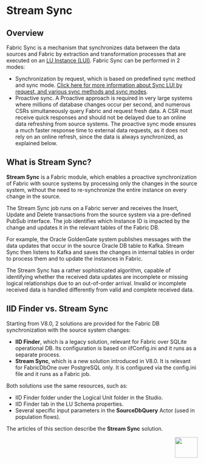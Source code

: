 # Stream Sync 

## Overview

Fabric Sync is a mechanism that synchronizes data between the data sources and Fabric by extraction and transformation processes that are executed on an [LU Instance (LUI)](/articles/01_fabric_overview/02_fabric_glossary.md#lui). Fabric Sync can be performed in 2 modes:

* Synchronization by request, which is based on predefined sync method and sync mode. [Click here for more information about Sync LUI by request, and various sync methods and sync modes](/articles/14_sync_LU_instance/01_sync_LUI_overview.md).
* Proactive sync. A Proactive approach is required in very large systems where millions of database changes occur per second, and numerous CSRs simultaneously query Fabric and request fresh data. A CSR must receive quick responses and should not be delayed due to an online data refreshing from source systems. The proactive sync mode ensures a much faster response time to external data requests, as it does not rely on an online refresh, since the data is always synchronized, as explained below.

## What is Stream Sync?

**Stream Sync** is a Fabric module, which enables a proactive synchronization of Fabric with source systems by processing only the changes in the source system, without the need to re-synchronize the entire instance on every change in the source.

The Stream Sync job runs on a Fabric server and receives the Insert, Update and Delete transactions from the source system via a pre-defined PubSub interface. The job identifies which Instance ID is impacted by the change and updates it in the relevant tables of the Fabric DB. 

For example, the Oracle GoldenGate system publishes messages with the data updates that occur in the source Oracle DB table to Kafka. Stream Sync then listens to Kafka and saves the changes in internal tables in order to process them and to update the instances in Fabric.

The Stream Sync has a rather sophisticated algorithm, capable of identifying whether the received data updates are incomplete or missing logical relationships due to an out-of-order arrival. Invalid or incomplete received data is handled differently from valid and complete received data.

## IID Finder vs. Stream Sync

Starting from V8.0, 2 solutions are provided for the Fabric DB synchronization with the source system changes:

*  **IID Finder**, which is a legacy solution, relevant for Fabric over SQLite operational DB. Its configuration is based on iifConfig.ini and it runs as a separate process.
* **Stream Sync**, which is a new solution introduced in V8.0. It is relevant for FabricDbOne over PostgreSQL only. It is configured via the config.ini file and it runs as a Fabric job.

Both solutions use the same resources, such as:

* IID Finder folder under the Logical Unit folder in the Studio.
* IID Finder tab in the LU Schema properties.
* Several specific input parameters in the **SourceDbQuery** Actor (used in population flows).

The articles of this section describe the **Stream Sync** solution.



[<img align="right" width="60" height="54" src="/articles/images/Next.png">](02_stream_sync_init.md) 
